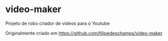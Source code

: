 # video-maker
Projeto de robo criador de videos para o Youtube

Originalmente criado em https://github.com/filipedeschamps/video-maker
